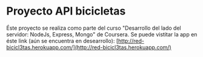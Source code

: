 # Proyecto API bicicletas
Éste proyecto se realiza como parte del curso "Desarrollo del lado del servidor: NodeJs, Express, Mongo" de Coursera.
Se puede vistitar la app en éste link (aún se encuentra en desearrollo): [http://red-bicicl3tas.herokuapp.com/](http://red-bicicl3tas.herokuapp.com/)